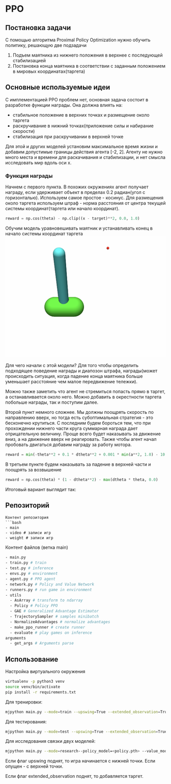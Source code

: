 # PPO

## Постановка задачи
С помощью алгоритма Proximal Policy Optimization нужно обучить политику, решающую две подзадачи

1. Подъем маятника из нижнего положения в верхнее с последующей стабилизацией 
2. Постановка конца маятника в соответствии с заданным положением в мировых координатах(таргета)

## Основные используемые идеи
С имплементацией PPO проблем нет, основная задача состоит в разработке функции награды. Она должна влиять на:  

- стабильное положение в верхних точках и размещение около таргета  
- раскручивание в нижний точках(приложение силы и набирание скорости)  
- стабилизация при раскручивании в верхней точке

Для этой и других моделей установим максимальное время жизни и добавим допустимые границы действия агента [-2, 2]. Агенту не нужно много места и времени для раскачивания и стабилизации, и нет смысла исследовать мир вдоль оси x.

### Функция награды
Начнем с первого пункта. В похожих окружениях агент получает награду, если удерживает объект в пределах 0.2 радиан(угол с горизонталью). Используем самое простое - косинус. Для размещения около таргета используем штраф - норма расстояния от центра текущей системы координат(таргета или начало координат).
```python
reward = np.cos(theta) - np.clip((x - target)**2, 0.0, 1.0)
```
Обучим модель уравновешивать маятник и устанавливать конец в начало системы координат таргета
[![Watch the video](https://github.com/Pikudan/PPO/blob/4c8ac915d27fe7b9a70a311848ba6a1ba831d021/video/%D1%83%D1%80%D0%B0%D0%B2%D0%BD%D0%BE%D0%B2%D0%B5%D1%88%D0%B8%D0%B2%D0%B0%D0%BD%D0%B8%D0%B5.jpg)](https://github.com/Pikudan/PPO/blob/903966790292efba3ba0ebc042a8e169e6d716ec/video/%D1%83%D1%80%D0%B0%D0%B2%D0%BD%D0%BE%D0%B2%D0%B5%D1%88%D0%B8%D0%B2%D0%B0%D0%BD%D0%B8%D0%B5.mov)



Для чего начали с этой модели? Для того чтобы определить подходящее поведение награды и диапозон штрафа, награды(может происходить ситуация, когда падение конца маятника больше уменьшает расстояние чем малое передвижение тележки).

Можно также заметить что агент не стремиться попасть прямо в таргет, а останавливается около него. Можно добавить в окрестности таргета побольше награды, так и поступим далее.

Второй пункт немного сложнее. Мы должны поощрять скорость по направлению вверх, но тогда есть субоптимальная стратегия -  это бесконечно крутиться. C последним будем бороться тем, что при прохождении нижнего части круга суммарная награда дает отрицательную величину. Проще всего будет наказывать за движение вниз, а на движение вверх не реагировать. Также чтобы агент начал пробовать двигаться добавим награду за работу мотора.
```python
reward = min(-theta**2 + 0.1 * dtheta**2 + 0.001 * min(a**2, 1.0) - 10.0, 0.0) + np.exp(-(x - target)**2)
```
В третьем пункте будем наказывать за падение в верхней части и поощрять за возвышение
```python
reward = np.cos(theta) * (1 - dtheta**2) - max(dtheta * theta, 0.0)
```

Итоговый вариант выглядит так:

## Репозиторий
```
Контент репозитория
```bash
- main
- video # записи игр
- weight # записи игр
```
Контент файлов (ветка main)
```bash
- main.py
- train.py # train
- test.py # inference 
- envs.py # environment
- agent.py # PPO agent
- network.py # Policy and Value Network
- runners.py # run game in environment
- utils
  - AsArray # transform to ndarray
  - Policy # Policy PPO
  - GAE # Generalized Advantage Estimator
  - TrajectorySampler # samples minibatch
  - NormalizeAdvantages # normalize advantages
  - make_ppo_runner # create runner
  - evaluate # play games on inference
arguments
  - get_args # Arguments parse
```

## Использование

Настройка виртуального окружения
```bash
virtualenv -p python3 venv
source venv/bin/activate
pip install -r requirements.txt
```

Для тренировки:
```bash
mjpython main.py --mode=train --upswing=True --extended_observation=True
```

Для тестирования:
```bash
mjpython main.py --mode=test --upswing=True --extended_observation=True --policy_model=<policy.pth> --value_model=<value.pth>
```

Для исследования связки двух моделей:
```bash
mjpython main.py --mode=research--policy_model=<policy.pth> --value_model=<value.pth>
```

Если флаг upswing поднят, то игра начинается с нижней точки. Если опущен - с верхней точки.

Если флаг extended_observation поднят, то добавляется таргет. 
